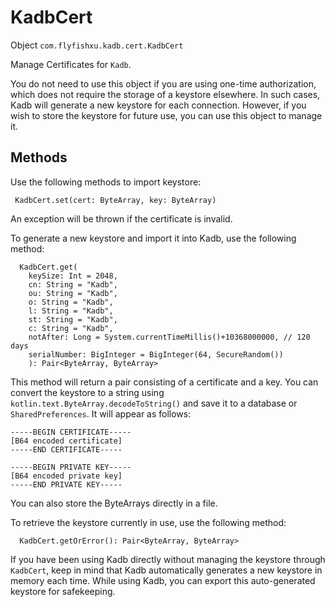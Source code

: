 # KadbCert

Object `com.flyfishxu.kadb.cert.KadbCert`

Manage Certificates for `Kadb`.

You do not need to use this object if you are using one-time authorization, which does not require the storage of a
keystore elsewhere. In such cases, Kadb will generate a new keystore for each connection. However, if you wish to store
the keystore for future use, you can use this object to manage it.

## Methods

Use the following methods to import keystore:

```
 KadbCert.set(cert: ByteArray, key: ByteArray)
```

An exception will be thrown if the certificate is invalid.

To generate a new keystore and import it into Kadb, use the following method:

```
  KadbCert.get(
    keySize: Int = 2048,
    cn: String = "Kadb",
    ou: String = "Kadb",
    o: String = "Kadb",
    l: String = "Kadb",
    st: String = "Kadb",
    c: String = "Kadb",
    notAfter: Long = System.currentTimeMillis()+10368000000, // 120 days
    serialNumber: BigInteger = BigInteger(64, SecureRandom())
    ): Pair<ByteArray, ByteArray>
```

This method will return a pair consisting of a certificate and a key. You can convert the keystore to a string using
`kotlin.text.ByteArray.decodeToString()` and save it to a database or `SharedPreferences`. It will appear as follows:

```
-----BEGIN CERTIFICATE-----
[B64 encoded certificate]    
-----END CERTIFICATE-----
```

```
-----BEGIN PRIVATE KEY-----
[B64 encoded private key]
-----END PRIVATE KEY-----
```

You can also store the ByteArrays directly in a file.

To retrieve the keystore currently in use, use the following method:

```
  KadbCert.getOrError(): Pair<ByteArray, ByteArray>
```

If you have been using Kadb directly without managing the keystore through `KadbCert`, keep in mind that Kadb
automatically generates a new keystore in memory each time. While using Kadb, you can export this auto-generated
keystore for safekeeping.